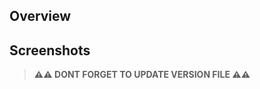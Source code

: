 ## Overview

<!-- What was added, fixed, updated? -->

## Screenshots

<!-- optional screenshots -->

> **⚠️⚠️ DONT FORGET TO UPDATE VERSION FILE ⚠️⚠️**
